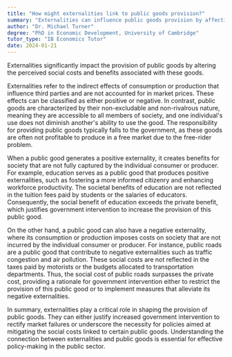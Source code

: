 ```yaml
---
title: "How might externalities link to public goods provision?"
summary: "Externalities can influence public goods provision by affecting the social cost and benefit of these goods."
author: "Dr. Michael Turner"
degree: "PhD in Economic Development, University of Cambridge"
tutor_type: "IB Economics Tutor"
date: 2024-01-21
---
```


Externalities significantly impact the provision of public goods by altering the perceived social costs and benefits associated with these goods.

Externalities refer to the indirect effects of consumption or production that influence third parties and are not accounted for in market prices. These effects can be classified as either positive or negative. In contrast, public goods are characterized by their non-excludable and non-rivalrous nature, meaning they are accessible to all members of society, and one individual's use does not diminish another's ability to use the good. The responsibility for providing public goods typically falls to the government, as these goods are often not profitable to produce in a free market due to the free-rider problem.

When a public good generates a positive externality, it creates benefits for society that are not fully captured by the individual consumer or producer. For example, education serves as a public good that produces positive externalities, such as fostering a more informed citizenry and enhancing workforce productivity. The societal benefits of education are not reflected in the tuition fees paid by students or the salaries of educators. Consequently, the social benefit of education exceeds the private benefit, which justifies government intervention to increase the provision of this public good.

On the other hand, a public good can also have a negative externality, where its consumption or production imposes costs on society that are not incurred by the individual consumer or producer. For instance, public roads are a public good that contribute to negative externalities such as traffic congestion and air pollution. These social costs are not reflected in the taxes paid by motorists or the budgets allocated to transportation departments. Thus, the social cost of public roads surpasses the private cost, providing a rationale for government intervention either to restrict the provision of this public good or to implement measures that alleviate its negative externalities.

In summary, externalities play a critical role in shaping the provision of public goods. They can either justify increased government intervention to rectify market failures or underscore the necessity for policies aimed at mitigating the social costs linked to certain public goods. Understanding the connection between externalities and public goods is essential for effective policy-making in the public sector.
    
